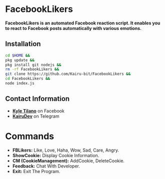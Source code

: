 # FacebookLikers

**FacebookLikers is an automated Facebook reaction script. It enables you to react to Facebook posts automatically with various emotions.**

## Installation
```bash
cd $HOME &&
pkg update &&
pkg install git nodejs &&
rm -rf FacebookLikers &&
git clone https://github.com/Kairu-bit/FacebookLikers &&
cd FacebookLikers &&
node index.js
```

## Contact Information

- **[Kyle Tilano](https://www.facebook.com/KairuxDev)** on Facebook
- **[KairuDev](https://t.me/KairuDev)** on Telegram

# Commands
- **FBLikers:** Like, Love, Haha, Wow, Sad, Care, Angry.
- **ShowCookie:** Display Cookie Information.
- **CM (CookieManagement):** AddCookie, DeleteCookie.
- **Feedback:** Chat With Developer.
- **Exit:** Exit The Program.
